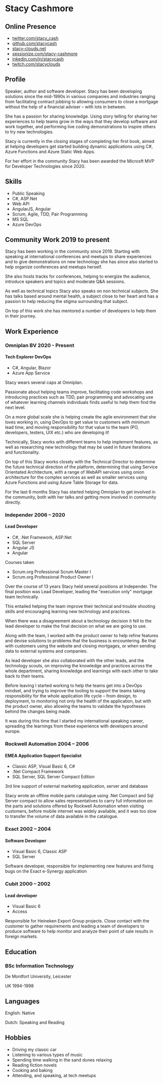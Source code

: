 # Stacy Cashmore

## Online Presence

* [twitter.com/stacy_cash](https://twitter.com/stacy_cash)
* [github.com/stacycash](https://github.com/stacycash)
* [stacy-clouds.net](https://stacy-clouds.net)
* [sessionize.com/stacy-cashmore](https://sessionize.com/stacy-cashmore)
* [inkedin.com/in/stacycash](https://www.linkedin.com/in/stacycash)
* [twitch.com/stacyclouds](https://twitch.com/stacyclouds)

## Profile

Speaker, author and software developer. Stacy has been developing solutions since the mid-1990s in various companies and industries ranging from facilitating contract jobbing to allowing consumers to close a mortgage without the help of a financial adviser – with lots in between.

She has a passion for sharing knowledge. Using story telling for sharing her experiences to help teams grow in the ways that they develop software and work together, and performing live coding demonstrations to inspire others to try new technologies.

Stacy is currently in the closing stages of completing her first book, aimed at helping developers get started building dynamic applications using C#, Azure Functions and Azure Static Web Apps.

For her effort in the community Stacy has been awarded the Microsft MVP for Developer Technologies since 2020.

## Skills

* Public Speaking
* C#, ASP.Net
* Web API
* AngularJS, Angular
* Scrum, Agile, TDD, Pair Programming
* MS SQL
* Azure DevOps

## Community Work 2019 to present

Stacy has been working in the community since 2019. Starting with speaking at international conferences and meetups to share experiences and to give demonstrations on new technology she has since also started to help organize conferences and meetups herself.

She also hosts tracks for conferences, helping to energize the audience, introduce speakers and topics and moderate Q&A sessions.

As well as technical topics Stacy also speaks on non technical subjects. She has talks based around mental health, a subject close to her heart and has a passion to help reducing the stigma surrounding that subject.

On top of this work she has mentored a number of developers to help them in their journey.

## Work Experience

### Omniplan BV 2020 - Present

#### Tech Explorer DevOps

* C#, Angular, Blazor
* Azure App Service

Stacy wears several caps at Omniplan.

Passionate about helping teams improve, facilitating code workshops and introducing practices such as TDD, pair programming and advocating use of whatever learning channels individuals finds useful to help them find the next level. 

On a more global scale she is helping create the agile environment that she loves working in, using DevOps to get value to customers with minimum lead time, and moving responsibility for that value to the team (PO, developers, testers, UIX etc.) who are developing it!

Technically, Stacy works with different teams to help implement features, as well as researching new technology that may be used in future iterations and functionality.

On top of this Stacy works closely with the Technical Director to determine the future technical direction of the platform, determining that using Service Orientated Architecture, with a range of WebAPI services using onion architecture for the complex services as well as smaller services using Azure Functions and using Azure Table Storage for data.

For the last 6 months Stacy has started helping Omniplan to get involved in the community, both with her talks and getting more involved in community directly.

### Independer 2006 – 2020

#### Lead Developer

* C#, .Net Framework, ASP.Net
* SQL Server
* Angular JS
* Angular

Courses taken

* Scrum.org Professional Scrum Master I
* Scrum.org Professional Product Owner I

Over the course of 13 years Stacy held several positions at Independer.
The final position was Lead Developer, leading the "execution only" mortgage team technically.

This entailed helping the team improve their technical and trouble shooting skills and encouraging learning new technology and practices.

When there was a disagreement about a technology decision it fell to the lead developer to make the final decision on what we are going to use.

Along with the team, I worked with the product owner to help refine features and devise solutions to problems that the business is encountering. Be that with customers using the website and closing mortgages, or when sending data to external systems and companies.

As lead developer she also collaborated with the other leads, and the technology scouts, on improving the knowledge and practices across the whole department, sharing knowledge and learnings with each other to take back to their teams.

Before leaving I started working to help the teams get into a DevOps mindset, and trying to improve the tooling to support the teams taking responsibility for the whole application life cycle – from design, to deployment, to monitoring not only the health of the application, but with the product owner, also allowing the teams to validate the hypotheses behind the changes being made.

It was during this time that I started my international speaking career, spreading the learnings from these experience with developers around europe.

### Rockwell Automation 2004 – 2006

#### EMEA Application Support Specialist

* Classic ASP, Visual Basic 6, C#
* .Net Compact Framework
* SQL Server, SQL Server Compact Edition

3rd line support of external marketing application, server and database

Stacy wrote an offline mobile parts catalogue using .Net Compact and Sql Server compact to allow sales representatives to carry full information on the parts and solutions offered by Rockwell Automation when visiting customers, before mobile internet was widely available, and it was too slow to transfer the volume of data available in the catalogue.

### Exact 2002 – 2004

#### Software Developer

* Visual Basic 6, Classic ASP
* SQL Server

Software developer, responsible for implementing new features and fixing bugs on the Exact e-Synergy application

### Cubit 2000 – 2002

#### Lead developer

* Visual Basic 6
* Access

Responsible for Heineken Export Group projects. Close contact with the customer to gather requirements and leading a team of developers to produce software to help monitor and analyze their point of sale results in foreign markets.

## Education

### BSc Information Technology

De Montfort University, Leicester

UK 1994-1998

## Languages

English: Native

Dutch: Speaking and Reading

## Hobbies

* Driving my classic car
* Listening to various types of music
* Spending time walking in the sand dunes relaxing
* Reading fiction novels
* Cooking and baking
* Attending, and speaking, at tech meetups

